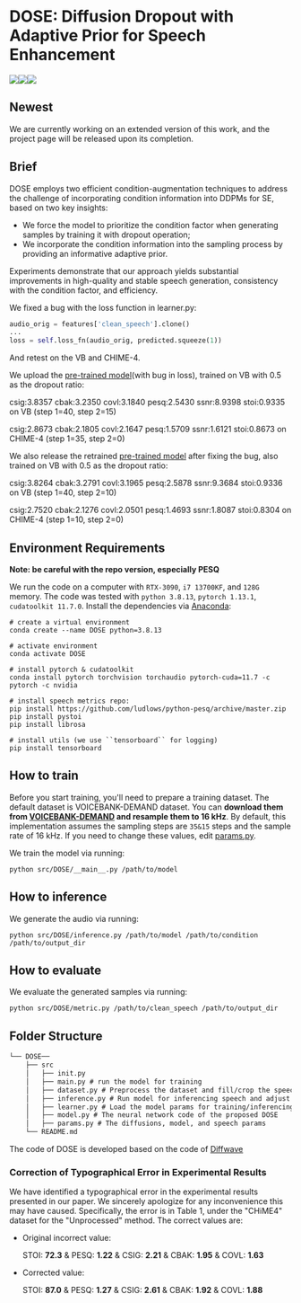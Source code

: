 # DOSE: Diffusion Dropout with Adaptive Prior for Speech Enhancement
![](https://img.shields.io/badge/python-3.8.13-green)![](https://img.shields.io/badge/pytorch-1.13.1-green)![](https://img.shields.io/badge/cudatoolkit-11.7.0-green)

## Newest

We are currently working on an extended version of this work, and the project page will be released upon its completion.

## Brief
 DOSE employs two efficient condition-augmentation techniques to address the challenge of incorporating condition information into DDPMs for SE, based on two key insights: 
 *  We force the model to prioritize the condition factor when generating samples by training it with dropout operation;
 *  We incorporate the condition information into the sampling process by providing an informative adaptive prior.

Experiments demonstrate that our approach yields substantial improvements in high-quality and stable speech generation, consistency with the condition factor, and efficiency.

We fixed a bug with the loss function in learner.py:
```python
audio_orig = features['clean_speech'].clone()
...
loss = self.loss_fn(audio_orig, predicted.squeeze(1))
```
And retest on the VB and CHIME-4.

We upload the [pre-trained model](https://github.com/ICDM-UESTC/DOSE/releases/tag/v1)(with bug in loss), trained on VB with 0.5 as the dropout ratio:

csig:3.8357 cbak:3.2350 covl:3.1840 pesq:2.5430 ssnr:8.9398 stoi:0.9335 on VB (step 1=40, step 2=15)

csig:2.8673 cbak:2.1805 covl:2.1647 pesq:1.5709 ssnr:1.6121 stoi:0.8673 on CHIME-4 (step 1=35, step 2=0)

We also release the retrained [pre-trained model]((https://github.com/ICDM-UESTC/DOSE/releases/tag/v2)) after fixing the bug, also trained on VB with 0.5 as the dropout ratio:

csig:3.8264 cbak:3.2791 covl:3.1965 pesq:2.5878 ssnr:9.3684 stoi:0.9336 on VB (step 1=40, step 2=10)

csig:2.7520 cbak:2.1276 covl:2.0501 pesq:1.4693 ssnr:1.8087 stoi:0.8304 on CHIME-4 (step 1=10, step 2=0)


## Environment Requirements
**Note: be careful with the repo version, especially PESQ**

 We run the code on a computer with `RTX-3090`, `i7 13700KF`, and `128G` memory. The code was tested with `python 3.8.13`, `pytorch 1.13.1`, `cudatoolkit 11.7.0`. Install the dependencies via [Anaconda](https://www.anaconda.com/):

```
# create a virtual environment
conda create --name DOSE python=3.8.13

# activate environment
conda activate DOSE

# install pytorch & cudatoolkit
conda install pytorch torchvision torchaudio pytorch-cuda=11.7 -c pytorch -c nvidia

# install speech metrics repo:
pip install https://github.com/ludlows/python-pesq/archive/master.zip
pip install pystoi
pip install librosa

# install utils (we use ``tensorboard`` for logging)
pip install tensorboard
```

## How to train
Before you start training, you'll need to prepare a training dataset. The default dataset is VOICEBANK-DEMAND dataset. You can **download them from [VOICEBANK-DEMAND](https://doi.org/10.7488/ds/2117) and resample them to 16 kHz**. By default, this implementation assumes the sampling steps are `35&15` steps and the sample rate of 16 kHz. If you need to change these values, edit [params.py](https://github.com/ICDM-UESTC/DOSE/blob/main/src/DOSE/params.py).

We train the model via running:

```
python src/DOSE/__main__.py /path/to/model
```
## How to inference
We generate the audio via running:
```
python src/DOSE/inference.py /path/to/model /path/to/condition /path/to/output_dir
```

## How to evaluate
We evaluate the generated samples via running:

```
python src/DOSE/metric.py /path/to/clean_speech /path/to/output_dir
```

## Folder Structure

```tex
└── DOSE──
	├── src
	│	├── init.py 
	│	├── main.py # run the model for training
	│	├── dataset.py # Preprocess the dataset and fill/crop the speech for the model running
	│	├── inference.py # Run model for inferencing speech and adjust inference-steps
	│	├── learner.py # Load the model params for training/inferencing and saving checkpoints
	│	├── model.py # The neural network code of the proposed DOSE
	│	├── params.py # The diffusions, model, and speech params
	└── README.md
```

The code of DOSE is developed based on the code of [Diffwave](https://github.com/lmnt-com/diffwave) 

### Correction of Typographical Error in Experimental Results
We have identified a typographical error in the experimental results presented in our paper. We sincerely apologize for any inconvenience this may have caused. Specifically, the error is in Table 1, under the "CHiME4" dataset for the "Unprocessed" method. The correct values are:

- Original incorrect value:

  STOI: **72.3** & PESQ: **1.22** & CSIG: **2.21** & CBAK: **1.95** & COVL: **1.63**
  
- Corrected value:

  STOI: **87.0** & PESQ: **1.27** & CSIG: **2.61** & CBAK: **1.92** & COVL: **1.88**
